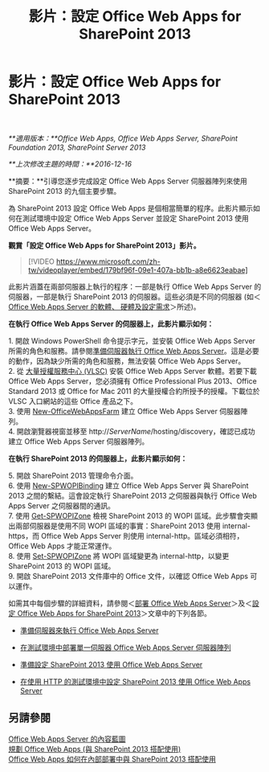 ﻿---
title: 影片：設定 Office Web Apps for SharePoint 2013
TOCTitle: 影片：設定 Office Web Apps for SharePoint 2013
ms:assetid: 0c02633f-3839-448b-ae83-24f24c254179
ms:mtpsurl: https://technet.microsoft.com/zh-tw/library/Dn455088(v=office.15)
ms:contentKeyID: 59152164
ms.date: 12/21/2017
mtps_version: v=office.15
ms.translationtype: HT
---

# 影片：設定 Office Web Apps for SharePoint 2013

 

_**適用版本：**Office Web Apps, Office Web Apps Server, SharePoint Foundation 2013, SharePoint Server 2013_

_**上次修改主題的時間：**2016-12-16_

**摘要：**引導您逐步完成設定 Office Web Apps Server 伺服器陣列來使用 SharePoint 2013 的九個主要步驟。

為 SharePoint 2013 設定 Office Web Apps 是個相當簡單的程序。此影片顯示如何在測試環境中設定 Office Web Apps Server 並設定 SharePoint 2013 使用 Office Web Apps Server。


**觀賞「設定 Office Web Apps for SharePoint 2013」影片。**

> [!VIDEO https://www.microsoft.com/zh-tw/videoplayer/embed/179bf96f-09e1-407a-bb1b-a8e6623eabae]

此影片涵蓋在兩部伺服器上執行的程序：一部是執行 Office Web Apps Server 的伺服器，一部是執行 SharePoint 2013 的伺服器。這些必須是不同的伺服器 (如＜[Office Web Apps Server 的軟體、 硬體及設定需求](plan-office-web-apps-server.md)＞所述)。

**在執行 Office Web Apps Server 的伺服器上，此影片顯示如何：**

1\. 開啟 Windows PowerShell 命令提示字元，並安裝 Office Web Apps Server 所需的角色和服務。請參閱[準備伺服器執行 Office Web Apps Server](deploy-office-web-apps-server.md)。這是必要的動作，因為缺少所需的角色和服務，無法安裝 Office Web Apps Server。  
2\. 從 [大量授權服務中心 (VLSC)](http://go.microsoft.com/fwlink/p/?linkid=256561) 安裝 Office Web Apps Server 軟體。若要下載 Office Web Apps Server，您必須擁有 Office Professional Plus 2013、Office Standard 2013 或 Office for Mac 2011 的大量授權合約所授予的授權。下載位於 VLSC 入口網站的這些 Office 產品之下。  
3\. 使用 [New-OfficeWebAppsFarm](new-officewebappsfarm.md) 建立 Office Web Apps Server 伺服器陣列。  
4\. 開啟瀏覽器視窗並移至 http://*ServerName*/hosting/discovery，確認已成功建立 Office Web Apps Server 伺服器陣列。

**在執行 SharePoint 2013 的伺服器上，此影片顯示如何：**

5\. 開啟 SharePoint 2013 管理命令介面。  
6\. 使用 [New-SPWOPIBinding](new-spwopibinding.md) 建立 Office Web Apps Server 與 SharePoint 2013 之間的繫結。這會設定執行 SharePoint 2013 之伺服器與執行 Office Web Apps Server 之伺服器間的通訊。  
7\. 使用 [Get-SPWOPIZone](get-spwopizone.md) 檢視 SharePoint 2013 的 WOPI 區域。此步驟會突顯出兩部伺服器是使用不同 WOPI 區域的事實：SharePoint 2013 使用 internal-https，而 Office Web Apps Server 則使用 internal-http。區域必須相符，Office Web Apps 才能正常運作。  
8\. 使用 [Set-SPWOPIZone](set-spwopizone.md) 將 WOPI 區域變更為 internal-http，以變更 SharePoint 2013 的 WOPI 區域。  
9\. 開啟 SharePoint 2013 文件庫中的 Office 文件，以確認 Office Web Apps 可以運作。

如需其中每個步驟的詳細資料，請參閱＜[部署 Office Web Apps Server](deploy-office-web-apps-server.md)＞及＜[設定 Office Web Apps for SharePoint 2013](configure-office-web-apps-for-sharepoint-2013.md)＞文章中的下列各節。

  - [準備伺服器來執行 Office Web Apps Server](deploy-office-web-apps-server.md)

  - [在測試環境中部署單一伺服器 Office Web Apps Server 伺服器陣列](deploy-office-web-apps-server.md)

  - [準備設定 SharePoint 2013 使用 Office Web Apps Server](configure-office-web-apps-for-sharepoint-2013.md)

  - [在使用 HTTP 的測試環境中設定 SharePoint 2013 使用 Office Web Apps Server](configure-office-web-apps-for-sharepoint-2013.md)

## 另請參閱


[Office Web Apps Server 的內容藍圖](content-roadmap-for-office-web-apps-server.md)  
[規劃 Office Web Apps (與 SharePoint 2013 搭配使用)](plan-office-web-apps-used-with-sharepoint-2013.md)  
[Office Web Apps 如何在內部部署中與 SharePoint 2013 搭配使用](how-office-web-apps-work-on-premises-with-sharepoint-2013.md)  
  

[](how-office-web-apps-work-on-premises-with-sharepoint-2013.md)

